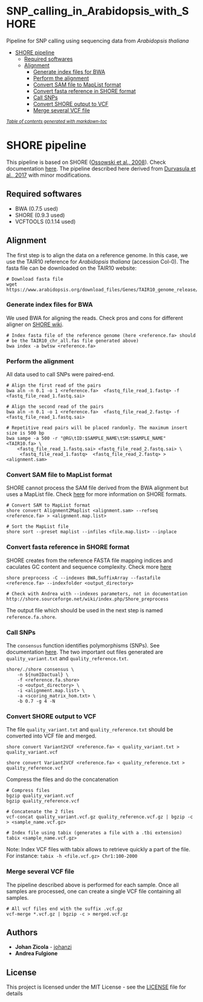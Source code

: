 # SNP_calling_in_Arabidopsis_with_SHORE

Pipeline for SNP calling using sequencing data from *Arabidopsis thaliana*

- [SHORE pipeline](#shore-pipeline)
  * [Required softwares](#required-softwares)
  * [Alignment](#alignment)
    + [Generate index files for BWA](#generate-index-files-for-bwa)
    + [Perform the alignment](#perform-the-alignment)
    + [Convert SAM file to MapList format](#convert-sam-file-to-maplist-format)
    + [Convert fasta reference in SHORE format](#convert-fasta-reference-in-shore-format)
    + [Call SNPs](#call-snps)
    + [Convert SHORE output to VCF](#convert-shore-output-to-vcf)
    + [Merge several VCF file](#merge-several-vcf-file)

<small><i><a href='http://ecotrust-canada.github.io/markdown-toc/'>Table of contents generated with markdown-toc</a></i></small>


# SHORE pipeline

This pipeline is based on SHORE ([Ossowski et al., 2008](https://genome.cshlp.org/content/18/12/2024.long)). Check documentation [here](http://shore.sourceforge.net/wiki/). The pipeline described here derived from [Durvasula et al., 2017](https://www.pnas.org/content/114/20/5213) with minor modifications.


## Required softwares

* BWA (0.7.5 used)
* SHORE (0.9.3 used)
* VCFTOOLS (0.1.14 used)

## Alignment


The first step is to align the data on a reference genome. In this case, we use the TAIR10 reference for *Arabidopsis thaliana* (accession Col-0). The fasta file can be downloaded on the TAIR10 website:

```
# Download fasta file
wget https://www.arabidopsis.org/download_files/Genes/TAIR10_genome_release/TAIR10_chromosome_files/TAIR10_chr_all.fas
```

### Generate index files for BWA

We used BWA for aligning the reads. Check pros and cons for different aligner on [SHORE wiki](http://shore.sourceforge.net/wiki/index.php/Supported_Short_Read_Aligners).

```
# Index fasta file of the reference genome (here <reference.fa> should 
# be the TAIR10_chr_all.fas file generated above)
bwa index -a bwtsw <reference.fa>
``` 

### Perform the alignment

All data used to call SNPs were paired-end.

```
# Align the first read of the pairs
bwa aln -n 0.1 -o 1 <reference.fa>  <fastq_file_read_1.fastq> -f <fastq_file_read_1.fastq.sai> 

# Align the second read of the pairs
bwa aln -n 0.1 -o 1 <reference.fa>  <fastq_file_read_2.fastq> -f <fastq_file_read_1.fastq.sai> 

# Repetitive read pairs will be placed randomly. The maximum insert size is 500 bp
bwa sampe -a 500 -r "@RG\tID:$SAMPLE_NAME\tSM:$SAMPLE_NAME" <TAIR10.fa> \
	<fastq_file_read_1.fastq.sai> <fastq_file_read_2.fastq.sai> \
	 <fastq_file_read_1.fastq>  <fastq_file_read_2.fastq> > <alignment.sam>  
```

### Convert SAM file to MapList format

SHORE cannot process the SAM file derived from the BWA alignment but uses a MapList file. Check [here](http://shore.sourceforge.net/wiki/index.php/SHORE_File_Formats) for more information on SHORE formats.

```
# Convert SAM to MapList format 
shore convert Alignment2Maplist <alignment.sam> --refseq <reference.fa> > <alignment.map.list>

# Sort the MapList file
shore sort --preset maplist --infiles <file.map.list> --inplace
```


### Convert fasta reference in SHORE format

SHORE creates from the reference FASTA file mapping indices and caculates GC content and sequence complexity. Check more [here](http://shore.sourceforge.net/wiki/index.php/Shore_preprocess)

```
shore preprocess -C --indexes BWA,SuffixArray --fastafile <reference.fa> --indexfolder <output_directory>

# Check with Andrea with --indexes parameters, not in documentation http://shore.sourceforge.net/wiki/index.php/Shore_preprocess

```

The output file which should be used in the next step is named `reference.fa.shore`.


### Call SNPs

The `consensus` function identifies polymorphisms (SNPs). See documentation [here](http://shore.sourceforge.net/wiki/index.php/Shore_consensus). The two important out files generated are `quality_variant.txt` and `quality_reference.txt`.

```
shore/./shore consensus \
    -n ${numIDactual} \
    -f <reference.fa.shore>
    -o <output_directory> \
    -i <alignment.map.list> \
    -a <scoring_matrix_hom.txt> \
    -b 0.7 -g 4 -N

```

### Convert SHORE output to VCF

The file `quality_variant.txt` and `quality_reference.txt` should be converted into VCF file and merged.

```
shore convert Variant2VCF <reference.fa> < quality_variant.txt > quality_variant.vcf

shore convert Variant2VCF <reference.fa> < quality_reference.txt > quality_reference.vcf

```

Compress the files and do the concatenation

```
# Compress files
bgzip quality_variant.vcf
bgzip quality_reference.vcf

# Concatenate the 2 files
vcf-concat quality_variant.vcf.gz quality_reference.vcf.gz | bgzip -c > <sample_name.vcf.gz>

# Index file using tabix (generates a file with a .tbi extension) 
tabix <sample_name.vcf.gz>
```

Note: Index VCF files with tabix allows to retrieve quickly a part of the file. For instance: `tabix -h <file.vcf.gz> Chr1:100-2000`


### Merge several VCF file

The pipeline described above is performed for each sample. Once all samples are processed, one can create a single VCF file containing all samples.

```
# All vcf files end with the suffix .vcf.gz
vcf-merge *.vcf.gz | bgzip -c > merged.vcf.gz

```


## Authors

* **Johan Zicola** - [johanzi](https://github.com/johanzi)
* **Andrea Fulgione**

## License

This project is licensed under the MIT License - see the [LICENSE](LICENSE) file for details
